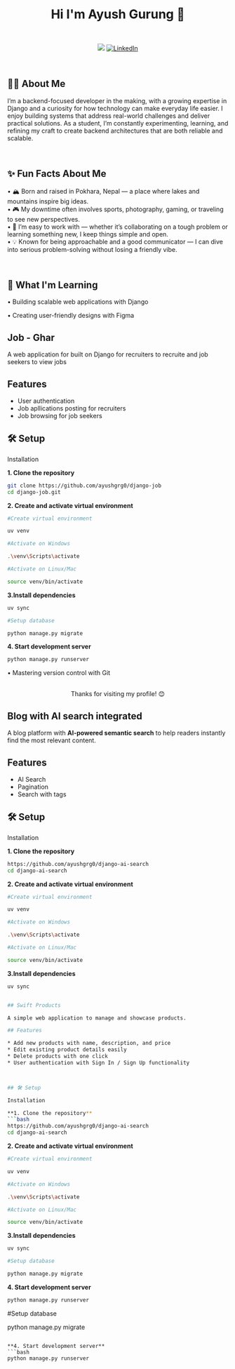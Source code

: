 <div align = "center"> <h1> Hi I'm Ayush Gurung 👋 </h1></div>
<br> 

<div align = "center">



![](https://komarev.com/ghpvc/?username=gingrg&color=0078D7&style=for-the-badge&label=PROFILE+VIEWS)
[![LinkedIn](https://img.shields.io/badge/LINKEDIN-0078D7?style=for-the-badge&logo=linkedin&logoColor=ffffff&font=monospace)](https://www.linkedin.com/in/ayush-gurung-64ab56375)

</div>

<br>
 
## 👨‍💻 About Me

I’m a backend-focused developer in the making, with a growing expertise in Django and a curiosity for how technology can make everyday life easier. I enjoy building systems that address real-world challenges and deliver practical solutions. As a student, I’m constantly experimenting, learning, and refining my craft to create backend architectures that are both reliable and scalable.

<br>

## ✨ Fun Facts About Me

• 🏔️ Born and raised in Pokhara, Nepal — a place where lakes and mountains inspire big ideas. <br>
• 🎮 My downtime often involves sports, photography, gaming, or traveling to see new perspectives. <br>
• 🧩 I’m easy to work with — whether it’s collaborating on a tough problem or learning something new, I keep things simple and open. <br>
• 💡 Known for being approachable and a good communicator — I can dive into serious problem-solving without losing a friendly vibe. <br>


<br>

 ## 🌱 What I'm Learning







• Building scalable web applications with Django



• Creating user-friendly designs with Figma




## Job - Ghar
A web application for built on Django for recruiters to recruite and job seekers to view jobs

## Features
* User authentication 
* Job apllications posting for recruiters
* Job browsing for job seekers




## 🛠️ Setup

Installation  

**1. Clone the repository**  
```bash
git clone https://github.com/ayushgrg0/django-job
cd django-job.git  
```

**2. Create and activate virtual environment**  
```bash
#Create virtual environment  

uv venv  

#Activate on Windows  

.\venv\Scripts\activate  

#Activate on Linux/Mac  

source venv/bin/activate  
``` 

**3.Install dependencies**  

```bash
uv sync  

#Setup database 

python manage.py migrate  
``` 

**4. Start development server**  
```bash
python manage.py runserver  
``` 


• Mastering version control with Git




<br>

<div align = "center">  Thanks for visiting my profile! 😊 </div>



## Blog with AI search integrated
A blog platform with **AI-powered semantic search** to help readers instantly find the most relevant content.

## Features
* AI Search
* Pagination
* Search with tags


## 🛠️ Setup

Installation  

**1. Clone the repository**  
```bash
https://github.com/ayushgrg0/django-ai-search
cd django-ai-search
```

**2. Create and activate virtual environment**  
```bash
#Create virtual environment  

uv venv  

#Activate on Windows  

.\venv\Scripts\activate  

#Activate on Linux/Mac  

source venv/bin/activate  
``` 

**3.Install dependencies**  

```bash
uv sync  


## Swift Products

A simple web application to manage and showcase products.

## Features

* Add new products with name, description, and price  
* Edit existing product details easily  
* Delete products with one click  
* User authentication with Sign In / Sign Up functionality  



## 🛠️ Setup

Installation  

**1. Clone the repository**  
```bash
https://github.com/ayushgrg0/django-ai-search
cd django-ai-search
```

**2. Create and activate virtual environment**  
```bash
#Create virtual environment  

uv venv  

#Activate on Windows  

.\venv\Scripts\activate  

#Activate on Linux/Mac  

source venv/bin/activate  
``` 

**3.Install dependencies**  

```bash
uv sync  

#Setup database 

python manage.py migrate  
``` 

**4. Start development server**  
```bash
python manage.py runserver  
``` 

#Setup database 

python manage.py migrate  
``` 

**4. Start development server**  
```bash
python manage.py runserver  
``` 
